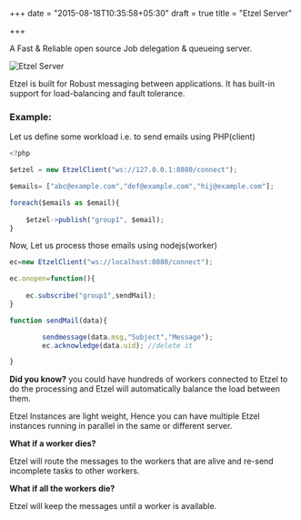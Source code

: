 +++
date = "2015-08-18T10:35:58+05:30"
draft = true
title = "Etzel Server"

+++

A Fast & Reliable open source Job delegation & queueing server. 


![Etzel Server](/images/etzel.png)

Etzel is built for Robust messaging between applications. It has built-in support for load-balancing and fault tolerance. 

### Example:

Let us define some workload i.e. to send emails using PHP(client)


````javascript
<?php

$etzel = new EtzelClient("ws://127.0.0.1:8080/connect");

$emails= ["abc@example.com","def@example.com","hij@example.com"];

foreach($emails as $email){
	
	$etzel->publish("group1", $email);
}

````
<!-- ?> -->
Now, Let us process those emails using nodejs(worker)

````javascript
ec=new EtzelClient("ws://localhost:8080/connect");

ec.onopen=function(){
	
	ec.subscribe("group1",sendMail);
}

function sendMail(data){

		sendmessage(data.msg,"Subject","Message");
		ec.acknowledge(data.uid); //delete it

}

````

**Did you know?** 
you could have hundreds of workers connected to Etzel to do the processing and Etzel will automatically balance the load between them. 

Etzel Instances are light weight, Hence you can have multiple Etzel instances running in parallel in the same or different server.

**What if a worker dies?**

Etzel will route the messages to the workers that are alive and re-send incomplete tasks to other workers.

**What if all the workers die?**

Etzel will keep the messages until a worker is available.

